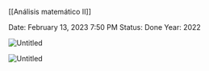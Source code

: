 [[Análisis matemático II]]


Date: February 13, 2023 7:50 PM
Status: Done
Year: 2022

![Untitled](_private/Images/Funciones%20implícitas/Untitled.png)

![Untitled](_private/Images/Funciones%20implícitas/Untitled%201.png)